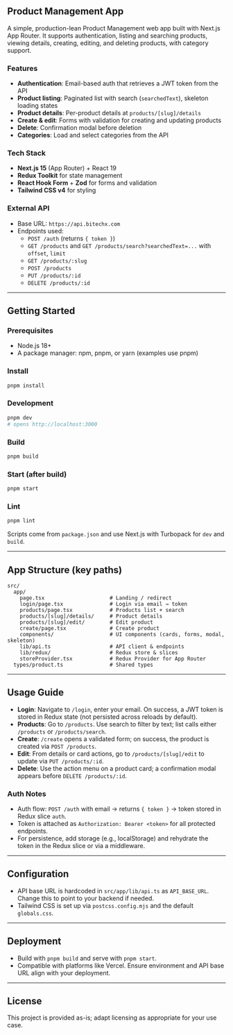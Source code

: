 ## Product Management App

A simple, production-lean Product Management web app built with Next.js App Router. It supports authentication, listing and searching products, viewing details, creating, editing, and deleting products, with category support.

### Features

- **Authentication**: Email-based auth that retrieves a JWT token from the API
- **Product listing**: Paginated list with search (`searchedText`), skeleton loading states
- **Product details**: Per-product details at `products/[slug]/details`
- **Create & edit**: Forms with validation for creating and updating products
- **Delete**: Confirmation modal before deletion
- **Categories**: Load and select categories from the API

### Tech Stack

- **Next.js 15** (App Router) + React 19
- **Redux Toolkit** for state management
- **React Hook Form** + **Zod** for forms and validation
- **Tailwind CSS v4** for styling

### External API

- Base URL: `https://api.bitechx.com`
- Endpoints used:
  - `POST /auth` (returns `{ token }`)
  - `GET /products` and `GET /products/search?searchedText=...` with `offset`, `limit`
  - `GET /products/:slug`
  - `POST /products`
  - `PUT /products/:id`
  - `DELETE /products/:id`

---

## Getting Started

### Prerequisites

- Node.js 18+
- A package manager: npm, pnpm, or yarn (examples use pnpm)

### Install

```bash
pnpm install
```

### Development

```bash
pnpm dev
# opens http://localhost:3000
```

### Build

```bash
pnpm build
```

### Start (after build)

```bash
pnpm start
```

### Lint

```bash
pnpm lint
```

Scripts come from `package.json` and use Next.js with Turbopack for `dev` and `build`.

---

## App Structure (key paths)

```
src/
  app/
    page.tsx                     # Landing / redirect
    login/page.tsx               # Login via email → token
    products/page.tsx            # Products list + search
    products/[slug]/details/     # Product details
    products/[slug]/edit/        # Edit product
    create/page.tsx              # Create product
    components/                  # UI components (cards, forms, modal, skeleton)
    lib/api.ts                   # API client & endpoints
    lib/redux/                   # Redux store & slices
    storeProvider.tsx            # Redux Provider for App Router
  types/product.ts               # Shared types
```

---

## Usage Guide

- **Login**: Navigate to `/login`, enter your email. On success, a JWT token is stored in Redux state (not persisted across reloads by default).
- **Products**: Go to `/products`. Use search to filter by text; list calls either `/products` or `/products/search`.
- **Create**: `/create` opens a validated form; on success, the product is created via `POST /products`.
- **Edit**: From details or card actions, go to `/products/[slug]/edit` to update via `PUT /products/:id`.
- **Delete**: Use the action menu on a product card; a confirmation modal appears before `DELETE /products/:id`.

### Auth Notes

- Auth flow: `POST /auth` with email → returns `{ token }` → token stored in Redux slice `auth`.
- Token is attached as `Authorization: Bearer <token>` for all protected endpoints.
- For persistence, add storage (e.g., localStorage) and rehydrate the token in the Redux slice or via a middleware.

---

## Configuration

- API base URL is hardcoded in `src/app/lib/api.ts` as `API_BASE_URL`. Change this to point to your backend if needed.
- Tailwind CSS is set up via `postcss.config.mjs` and the default `globals.css`.

---

## Deployment

- Build with `pnpm build` and serve with `pnpm start`.
- Compatible with platforms like Vercel. Ensure environment and API base URL align with your deployment.

---

## License

This project is provided as-is; adapt licensing as appropriate for your use case.

